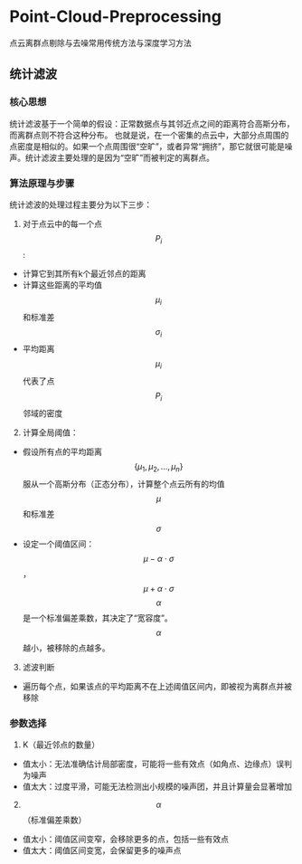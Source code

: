 # Point-Cloud-Preprocessing
点云离群点剔除与去噪常用传统方法与深度学习方法
## 统计滤波
### 核心思想
统计滤波基于一个简单的假设：正常数据点与其邻近点之间的距离符合高斯分布，而离群点则不符合这种分布。
也就是说，在一个密集的点云中，大部分点周围的点密度是相似的。如果一个点周围很“空旷”，或者异常“拥挤”，那它就很可能是噪声。统计滤波主要处理的是因为“空旷”而被判定的离群点。
### 算法原理与步骤
统计滤波的处理过程主要分为以下三步：
1. 对于点云中的每一个点$$P_i$$:
  - 计算它到其所有k个最近邻点的距离
  - 计算这些距离的平均值$$\mu_i$$和标准差$$\sigma_i$$
  - 平均距离$$\mu_i$$代表了点$$P_i$$邻域的密度
2. 计算全局阈值：
  - 假设所有点的平均距离$$\{\mu_1,\mu_2,...,\mu_n\}$$服从一个高斯分布（正态分布），计算整个点云所有的均值$$\mu$$和标准差$$\sigma$$
  - 设定一个阈值区间：$$\mu-\alpha \cdot \sigma$$，$$\mu+\alpha \cdot \sigma$$
$$\alpha$$是一个标准偏差乘数，其决定了“宽容度”。$$\alpha$$越小，被移除的点越多。
3. 滤波判断
  - 遍历每个点，如果该点的平均距离不在上述阈值区间内，即被视为离群点并被移除
### 参数选择
1. K（最近邻点的数量）
  - 值太小：无法准确估计局部密度，可能将一些有效点（如角点、边缘点）误判为噪声
  - 值太大：过度平滑，可能无法检测出小规模的噪声团，并且计算量会显著增加
2. $$\alpha$$（标准偏差乘数）
  - 值太小：阈值区间变窄，会移除更多的点，包括一些有效点
  - 值太大：阈值区间变宽，会保留更多的噪声点
